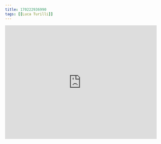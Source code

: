 ```yaml
---
title: 170222936990
tags: [[Luca Turilli]]
---
```

<iframe allow="accelerometer; autoplay; clipboard-write; encrypted-media; gyroscope; picture-in-picture" allowfullscreen="" frameborder="0" height="375" id="youtube_iframe" src="https://www.youtube.com/embed/oPa2KEg5b9A?feature=oembed&amp;enablejsapi=1&amp;origin=https://safe.txmblr.com&amp;wmode=opaque" width="500"></iframe>